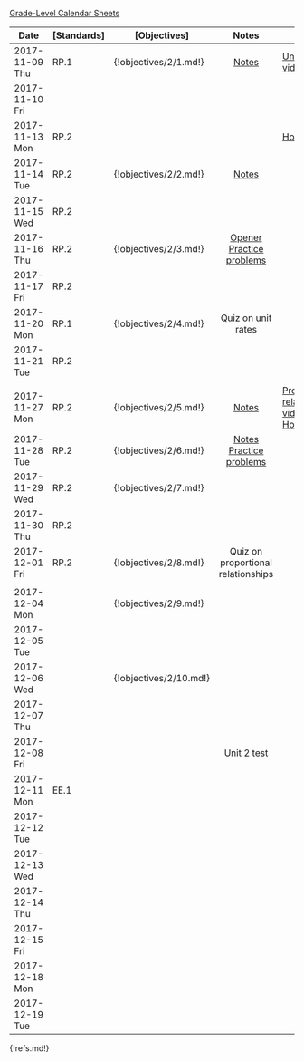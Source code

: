 [Grade-Level Calendar Sheets](https://docs.google.com/spreadsheets/d/146jkj7TYetv_Uz6n8oeXvbMFVHjsE-BCmBdtR43Ye20/edit#gid=845220917)

<!--

2017-10-02 Mon |             | 6            |     |     |     |     | Introduce IB project (blocks 1 and 4)
2017-10-03 Tue |             | 7,8,9        |
2017-10-04 Wed |             | 10,11        |
2017-10-05 Thu |             | 12           |
2017-10-06 Fri |             | 13           | 
2017-10-09 Mon |             | 13           | 
2017-10-10 Tue |             | 13           | 
2017-10-11 Wed |             | 13           |
2017-10-12 Thu |             | 14           |     |     |     |     | Unit project due, reflections
2017-10-13 Fri |             | 14           |     |     |     |     | Review [Bulletin](/teaching/bulletins/oct13.pdf)
2017-10-16 Mon |             |              | [5] |     | [5] | [6] | [TODO](/teaching/todo/oct16.md), bring IB project samples to PLC
2017-10-17 Tue |             |              | [6] |     | [6] | [7] | [Modified Schedule](/teaching/doc/oct17schedule.pdf), [2nd block service activite](https://docs.google.com/presentation/d/16c1ZI5Zqh7H3AGbs2AoMs9b3_BbK8t91ZBk7MJZNEGA/edit#slide=id.p3)
2017-10-18 Wed |             |              | [7] |     | [7] | [8] | 
2017-10-19 Thu |             |              | [8] |     | [8] |     | Announce Unit 1 test, warm-ups will be collected tomorrow,
2017-10-20 Fri |             |              |     |     |     |     | 
2017-10-23 Mon |             |              | [9] |     | [9] | [9] | Retakes, Meeting with Ms. Blue @ 4:30 
2017-10-24 Tue |             |              | [10]|     | [10]| [10]| Seating chart and printoff of averages to Zebracki, Observation by Ms. Blue
2017-10-25 Wed |             |              | [11]|     | [11]| [11]| [Unit 1 test](https://docs.google.com/document/d/1EkbpFaKzIu6byOlAz1Zq3sFO76AwVq-l1UEiyKRoxr4/edit)
2017-10-26 Thu |             |              | [12]|     | [12]| [12]| 
2017-10-27 Fri |             |              | [13]|     | [13]| [13]| 
2017-10-30 Mon |             |              |     |     |     |     | [Conferences](/teaching/records/conferences/index.md)
2017-10-31 Tue |             |              |     |     |     |     | [Modified Schedule](doc/oct31schedule.pdf), Reset: review procedures, notebook expectations, warm-ups; Reteach day + order of operations and distributive property (tech, teacher, hands-on, problem-solving, workbooks; rotate every 10 minutes), spiral assessments, day during the week when kids are retesting; Block 1: 9:20-11:20 (48+72 min) NC Check-Ins, Blocks 4,5: (72 minutes) Unit 1 Interim Retakes
2017-11-01 Wed |             |              |     |     |     |     | Block 1: NC Check-Ins, Review IB projects [Bulletin](/teaching/bulletins/oct31.pdf) 

2017-11-06 Mon | RP.1        |              |  
2017-11-07 Tue | RP.1        |              |     |     |     |     | 
2017-11-08 Wed | RP.1        |              |     |     |     |     | 
2017-11-20 Mon | RP.2        |              | |     | | | [StephanRP7]  [StephanG1] 
2017-11-21 Tue | RP.         |              | |     | | | [StephanRP8]  [StephanG2] 
2017-11-22 Wed | G.1         |              | |     | | | [StephanRP9]  [StephanG3]  
2017-11-23 Thu | G.1         |              | |     | | |   [StephanRP10]  [StephanRP11][StephanG4]  [StephanG5]  [StephanG6]  [StephanG7]  
-->


Date           | [Standards] | [Objectives]          | Notes     | Other
---------------|-------------|-----------------------|:---------:|-------
2017-11-09 Thu | RP.1        | {!objectives/2/1.md!} | [Notes](lessons/12/notes.docx)  | [Unit rates videos](https://www.khanacademy.org/math/pre-algebra/pre-algebra-ratios-rates/pre-algebra-rates/v/introduction-to-rates)
2017-11-10 Fri |             |              |     |   | No school 
2017-11-13 Mon | RP.2        |            | | [Homework](homework/homework_nov13-nov16.pdf)
2017-11-14 Tue | RP.2        |  {!objectives/2/2.md!}            | [Notes](lessons/13/notes.docx) | 
2017-11-15 Wed | RP.2        |             | | 
2017-11-16 Thu | RP.2        |  {!objectives/2/3.md!}           | [Opener](lessons/20/opener.docx) [Practice problems](lessons/14/cw.docx) |   
2017-11-17 Fri | RP.2        |             | |    
2017-11-20 Mon | RP.1        | {!objectives/2/4.md!}  | Quiz on unit rates    | 
2017-11-21 Tue | RP.2        | 
||||
2017-11-27 Mon | RP.2        | {!objectives/2/5.md!}  |  [Notes](lessons/16/notes.docx)    | [Proportional relationships videos](https://www.khanacademy.org/math/pre-algebra/pre-algebra-ratios-rates/pre-algebra-proportional-rel/v/introduction-to-proportional-relationships) [Homework](homework/homework_nov27-dec1.pdf)
2017-11-28 Tue | RP.2        | {!objectives/2/6.md!}  |  [Notes](lessons/20/notes.docx) [Practice problems](lessons/20/hw.docx) |  |
2017-11-29 Wed | RP.2        | {!objectives/2/7.md!}  |           | 
2017-11-30 Thu | RP.2        |           | |
2017-12-01 Fri | RP.2        | {!objectives/2/8.md!}  |  Quiz on proportional relationships         | 
||||
2017-12-04 Mon ||  {!objectives/2/9.md!}  |
2017-12-05 Tue || 
2017-12-06 Wed ||  {!objectives/2/10.md!} |
2017-12-07 Thu || 
2017-12-08 Fri ||             | Unit 2 test
2017-12-11 Mon | EE.1        |
2017-12-12 Tue | 
2017-12-13 Wed | 
2017-12-14 Thu | 
2017-12-15 Fri | 
2017-12-18 Mon | 
2017-12-19 Tue | 


<!--

2017-12-20 Wed | 
2017-12-21 Thu | 
2017-12-22 Fri | 
2017-12-25 Mon | 
2017-12-26 Tue | 
2017-12-27 Wed | 
2017-12-28 Thu | 
2017-12-29 Fri | 
2018-01-01 Mon | 
2018-01-02 Tue | 
2018-01-03 Wed | 
2018-01-04 Thu | 
2018-01-05 Fri | 
2018-01-08 Mon | 
2018-01-09 Tue | 
-->


{!refs.md!}
